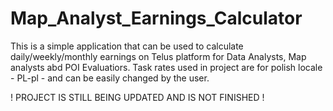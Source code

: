 # Map_Analyst_Earnings_Calculator

This is a simple application that can be used to calculate daily/weekly/monthly earnings on Telus platform for Data Analysts,
Map analysts abd POI Evaluatiors. Task rates used in project are for polish locale - PL-pl - and can be easily changed by the
user. 

! PROJECT IS STILL BEING UPDATED AND IS NOT FINISHED !
